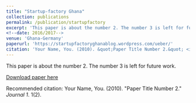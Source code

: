 ```yaml
---
title: "Startup-factory Ghana"
collection: publications
permalink: /publication/startupfactory
excerpt: 'This paper is about the number 2. The number 3 is left for future work.'
<!--date: 2016/2017-->
venue: 'Ghana-Germany'
paperurl: 'https://startupfactoryghanablog.wordpress.com/ueber/'
citation: 'Your Name, You. (2010). &quot;Paper Title Number 2.&quot; <i>Journal 1</i>. 1(2).'
---
```

This paper is about the number 2. The number 3 is left for future work.

[Download paper here](http://academicpages.github.io/files/paper2.pdf)

Recommended citation: Your Name, You. (2010). "Paper Title Number 2." <i>Journal 1</i>. 1(2).
